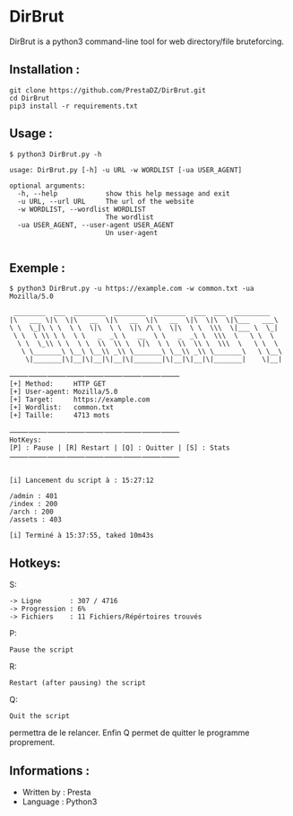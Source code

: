 # DirBrut

DirBrut is a python3 command-line tool for web directory/file bruteforcing.


## Installation :
```
git clone https://github.com/PrestaDZ/DirBrut.git
cd DirBrut
pip3 install -r requirements.txt
```

## Usage :

```
$ python3 DirBrut.py -h

usage: DirBrut.py [-h] -u URL -w WORDLIST [-ua USER_AGENT]

optional arguments:
  -h, --help            show this help message and exit
  -u URL, --url URL     The url of the website
  -w WORDLIST, --wordlist WORDLIST
                        The wordlist
  -ua USER_AGENT, --user-agent USER_AGENT
                        Un user-agent
                        
```


## Exemple :

```
$ python3 DirBrut.py -u https://example.com -w common.txt -ua Mozilla/5.0

 ________  ___  ________  ________  ________  ___  ___  _________
|\   ___ \|\  \|\   __  \|\   __  \|\   __  \|\  \|\  \|\___   ___\
\ \  \_|\ \ \  \ \  \|\  \ \  \|\ /\ \  \|\  \ \  \\\  \|___ \  \_|
 \ \  \ \\ \ \  \ \   _  _\ \   __  \ \   _  _\ \  \\\  \   \ \  \
  \ \  \_\\ \ \  \ \  \\  \\ \  \|\  \ \  \\  \\ \  \\\  \   \ \  \
   \ \_______\ \__\ \__\\ _\\ \_______\ \__\\ _\\ \_______\   \ \__\
    \|_______|\|__|\|__|\|__|\|_______|\|__|\|__|\|_______|    \|__|

⸻⸻⸻⸻⸻⸻⸻⸻⸻
[+] Method:     HTTP GET
[+] User-agent: Mozilla/5.0
[+] Target:     https://example.com
[+] Wordlist:   common.txt
[+] Taille:     4713 mots

⸻⸻⸻⸻⸻⸻⸻⸻⸻
HotKeys:
[P] : Pause | [R] Restart | [Q] : Quitter | [S] : Stats
⸻⸻⸻⸻⸻⸻⸻⸻⸻


[i] Lancement du script à : 15:27:12

/admin : 401
/index : 200
/arch : 200
/assets : 403

[i] Terminé à 15:37:55, taked 10m43s

```

## Hotkeys:

S:
```
-> Ligne       : 307 / 4716 
-> Progression : 6%
-> Fichiers    : 11 Fichiers/Répértoires trouvés
```

P:
```
Pause the script
```

R:
```
Restart (after pausing) the script
```

Q:
```
Quit the script
```

permettra de le relancer. Enfin Q permet de quitter le programme proprement.


## Informations :

- Written by : Presta
- Language : Python3
